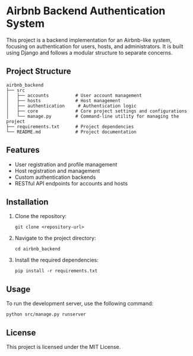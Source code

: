 # Airbnb Backend Authentication System

This project is a backend implementation for an Airbnb-like system, focusing on authentication for users, hosts, and administrators. It is built using Django and follows a modular structure to separate concerns.

## Project Structure

```
airbnb_backend
├── src
│   ├── accounts          # User account management
│   ├── hosts             # Host management
│   ├── authentication     # Authentication logic
│   ├── core              # Core project settings and configurations
│   └── manage.py         # Command-line utility for managing the project
├── requirements.txt      # Project dependencies
└── README.md             # Project documentation
```

## Features

- User registration and profile management
- Host registration and management
- Custom authentication backends
- RESTful API endpoints for accounts and hosts

## Installation

1. Clone the repository:
   ```
   git clone <repository-url>
   ```
2. Navigate to the project directory:
   ```
   cd airbnb_backend
   ```
3. Install the required dependencies:
   ```
   pip install -r requirements.txt
   ```

## Usage

To run the development server, use the following command:
```
python src/manage.py runserver
```

## License

This project is licensed under the MIT License.
